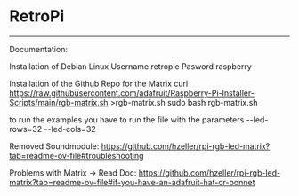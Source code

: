# RetroPi
---

Documentation:

Installation of Debian Linux
Username retropie
Pasword raspberry

Installation of the Github Repo for the Matrix
curl https://raw.githubusercontent.com/adafruit/Raspberry-Pi-Installer-Scripts/main/rgb-matrix.sh >rgb-matrix.sh
sudo bash rgb-matrix.sh

to run the examples you have to run the file with the parameters --led-rows=32 --led-cols=32

Removed Soundmodule:
https://github.com/hzeller/rpi-rgb-led-matrix?tab=readme-ov-file#troubleshooting

Problems with Matrix -> Read Doc:
https://github.com/hzeller/rpi-rgb-led-matrix?tab=readme-ov-file#if-you-have-an-adafruit-hat-or-bonnet
